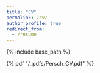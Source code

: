 ```yaml
---
title: "CV"
permalink: /cv/
author_profile: true
redirect_from:
  - /resume
---
```


{% include base_path %}

{% pdf "/_pdfs/Persch_CV.pdf" %}

